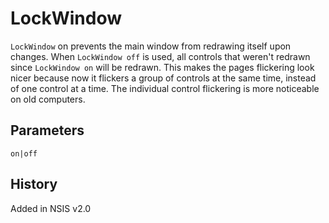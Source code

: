 # LockWindow

`LockWindow` on prevents the main window from redrawing itself upon changes. When `LockWindow off` is used, all controls that weren't redrawn since `LockWindow on` will be redrawn. This makes the pages flickering look nicer because now it flickers a group of controls at the same time, instead of one control at a time. The individual control flickering is more noticeable on old computers.

## Parameters

    on|off

## History

Added in NSIS v2.0
